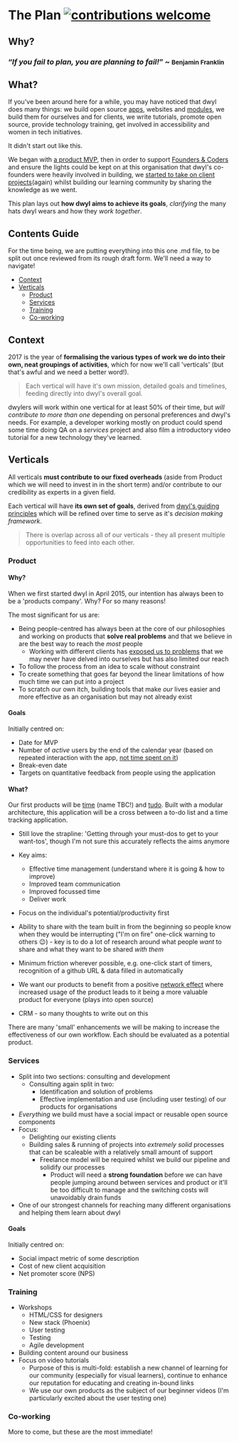 # The Plan [![contributions welcome](https://img.shields.io/badge/contributions-welcome-brightgreen.svg?style=flat)](https://github.com/dwyl/phase-two/issues)


## Why?

### “_If you fail to plan, you are planning to fail!_” ~ <small>Benjamin Franklin</small>


## What?

If you've been around here for a while, you may have noticed that dwyl does many things:
we build open source [apps](https://github.com/dwyl/time), websites and [modules](https://github.com/dwyl/hapi-auth-jwt2),
we build them for ourselves and for clients, we write tutorials, promote open source,
provide technology training, get involved in accessibility and women in tech initiatives.

It didn't start out like this.

We began with [a product MVP](https://github.com/dwyl/time),
then in order to support [Founders & Coders](foundersandcoders.com) and ensure the lights
could be kept on at this organisation that dwyl's co-founders were heavily involved
in building, we [started to take on client projects](https://github.com/dwyl/ateam-proposal)(again)
whilst building our learning community by sharing the knowledge as we went.

This plan lays out **how dwyl aims to achieve its goals**, _clarifying_ the many hats
dwyl wears and how they _work together_.

## Contents Guide
For the time being, we are putting everything into this one .md file, to be split
out once reviewed from its rough draft form. We'll need a way to navigate!
+ [Context](#context)
+ [Verticals](#verticals)
  + [Product](#product)
  + [Services](#services)
  + [Training](#training)
  + [Co-working](#co-working)


## Context
2017 is the year of **formalising the various types of work we do into their
own, neat groupings of activities**, which for now we'll call 'verticals' (but that's
awful and we need a better word!).

> Each vertical will have it's own mission, detailed goals and timelines,
feeding directly into dwyl's overall goal.

dwylers will work within one vertical for at least 50% of their time, but _will
contribute to more than one_ depending on personal preferences and dwyl's needs.
For example, a developer working mostly on product could spend some time doing QA
on a _services_ project and also film a introductory video tutorial for a new technology they've learned.

## Verticals
All verticals **must contribute to our fixed overheads** (aside from Product
which we will need to invest in in the short term) and/or contribute to our
credibility as experts in a given field.

Each vertical will have **its own set of goals**, derived from [dwyl's guiding principles](github.com/dwyl/phase-two#guiding-principles)
which will be refined over time to serve as it's _decision making framework_.

> There is overlap across all of our verticals - they all present multiple opportunities to feed into each other.

### Product

#### Why?
When we first started dwyl in April 2015, our intention has always been to be a 'products company'. Why? For so many reasons!

The most significant for us are:
+ Being people-centred has always been at the core of our philosophies and
working on products that **solve real problems** and that we believe in are the best way to reach the *most* people
  + Working with different clients has [exposed us to problems](https://github.com/SafeLives) that we may never have delved into ourselves
  but has also limited our reach
+ To follow the process from an idea to scale without constraint
+ To create something that goes far beyond the linear limitations of how much
time we can put into a project
+ To scratch our own itch, building tools that make *our* lives easier and more
effective as an organisation but may not already exist

#### Goals
Initially centred on:
+ Date for MVP
+ Number of _active_ users by the end of the calendar year (based on repeated interaction with the app, [not time spent on it](https://github.com/dwyl/hq/issues/149#issuecomment-269154087))
+ Break-even date
+ Targets on quantitative feedback from people using the application

#### What?
Our first products will be [time](github.com/dwyl/time) (name TBC!) and [tudo](github.com/dwyl/tudo).
Built with a modular architecture, this application will be a cross between a
to-do list and a time tracking application.
+ Still love the strapline: 'Getting through your must-dos to get to your want-tos', though I'm not sure this accurately reflects the aims anymore
+ Key aims:
  + Effective time management (understand where it is going & how to improve)
  + Improved team communication
  + Improved focussed time
  + Deliver work
+ Focus on the individual's potential/productivity first
+ Ability to share with the team built in from the beginning so people know
 when they would be interrupting ("I'm on fire" one-click warning to others
:wink:) - key is to do a lot of research around what people _want_ to share
 and what they want to be shared _with them_
 + Minimum friction wherever possible, e.g. one-click start of timers,
 recognition of a github URL & data filled in automatically
 + We want our products to benefit from a positive [network effect](https://medium.com/evergreen-business-weekly/the-power-of-network-effects-why-they-make-such-valuable-companies-and-how-to-harness-them-5d3fbc3659f8#.6w6z2hjew) where increased usage of the product leads to it being a more valuable product for everyone (plays into open source)

+ CRM - so many thoughts to write out on this

There are many 'small' enhancements we will be making to increase the effectiveness
of our own workflow. Each should be evaluated as a potential product.


### Services
+ Split into two sections: consulting and development
  + Consulting again split in two:
    + Identification and solution of problems
    + Effective implementation and use (including user testing)
    of our products for organisations
+ _Everything_ we build must have a social impact or reusable open source components
+ Focus:
  + Delighting our existing clients
  + Building sales & running of projects into _extremely solid_ processes that
  can be scaleable with a relatively small amount of support
    + Freelance model will be required whilst we build our pipeline and
    solidify our processes
      + Product will need a **strong foundation** before we can have people
      jumping around between services and product or it'll be too difficult to
      manage and the switching costs will unavoidably drain funds
+ One of our strongest channels for reaching many different organisations
  and helping them learn about dwyl

#### Goals
Initially centred on:
+ Social impact metric of some description
+ Cost of new client acquisition
+ Net promoter score (NPS)

### Training
+ Workshops
  + HTML/CSS for designers
  + New stack (Phoenix)
  + User testing
  + Testing
  + Agile development
+ Building content around our business
+ Focus on video tutorials
  + Purpose of this is multi-fold: establish a new channel of learning for our
  community (especially for visual learners), continue to enhance our
  reputation for educating and creating in-bound links
  + We use our own products as the subject of our beginner videos (I'm particularly excited about the user testing one)

### Co-working

More to come, but these are the most immediate!

